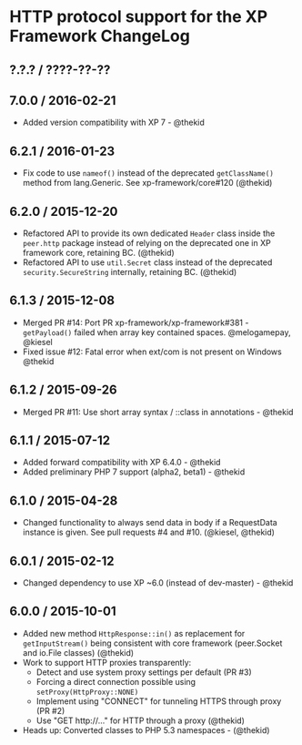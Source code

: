 HTTP protocol support for the XP Framework ChangeLog
========================================================================

## ?.?.? / ????-??-??

## 7.0.0 / 2016-02-21

* Added version compatibility with XP 7 - @thekid

## 6.2.1 / 2016-01-23

* Fix code to use `nameof()` instead of the deprecated `getClassName()`
  method from lang.Generic. See xp-framework/core#120
  (@thekid)

## 6.2.0 / 2015-12-20

* Refactored API to provide its own dedicated `Header` class inside the
  `peer.http` package instead of relying on the deprecated one in XP
  framework core, retaining BC.
  (@thekid)
* Refactored API to use `util.Secret` class instead of the deprecated
  `security.SecureString` internally, retaining BC.
  (@thekid)

## 6.1.3 / 2015-12-08

* Merged PR #14: Port PR xp-framework/xp-framework#381 - `getPayload()`
  failed when array key contained spaces.
  @melogamepay, @kiesel
* Fixed issue #12: Fatal error when ext/com is not present on Windows
  @thekid

## 6.1.2 / 2015-09-26

* Merged PR #11: Use short array syntax / ::class in annotations - @thekid

## 6.1.1 / 2015-07-12

* Added forward compatibility with XP 6.4.0 - @thekid
* Added preliminary PHP 7 support (alpha2, beta1) - @thekid

## 6.1.0 / 2015-04-28

* Changed functionality to always send data in body if a RequestData instance
  is given. See pull requests #4 and #10.
  (@kiesel, @thekid)

## 6.0.1 / 2015-02-12

* Changed dependency to use XP ~6.0 (instead of dev-master) - @thekid

## 6.0.0 / 2015-10-01

* Added new method `HttpResponse::in()` as replacement for `getInputStream()`
  being consistent with core framework (peer.Socket and io.File classes)
  (@thekid)
* Work to support HTTP proxies transparently:
  - Detect and use system proxy settings per default (PR #3)
  - Forcing a direct connection possible using `setProxy(HttpProxy::NONE)`
  - Implement using "CONNECT" for tunneling HTTPS through proxy (PR #2)
  - Use "GET http://..." for HTTP through a proxy
  (@thekid)
* Heads up: Converted classes to PHP 5.3 namespaces - (@thekid)
